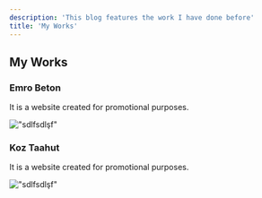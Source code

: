 ```yaml
---
description: 'This blog features the work I have done before'
title: 'My Works'
---
```



## My Works 
### Emro Beton 
It is a website created for promotional purposes.

!["sdlfsdlşf"](../emro-beton.png)
### Koz Taahut
It is a website created for promotional purposes.

!["sdlfsdlşf"](../koz-taahhut.png)

